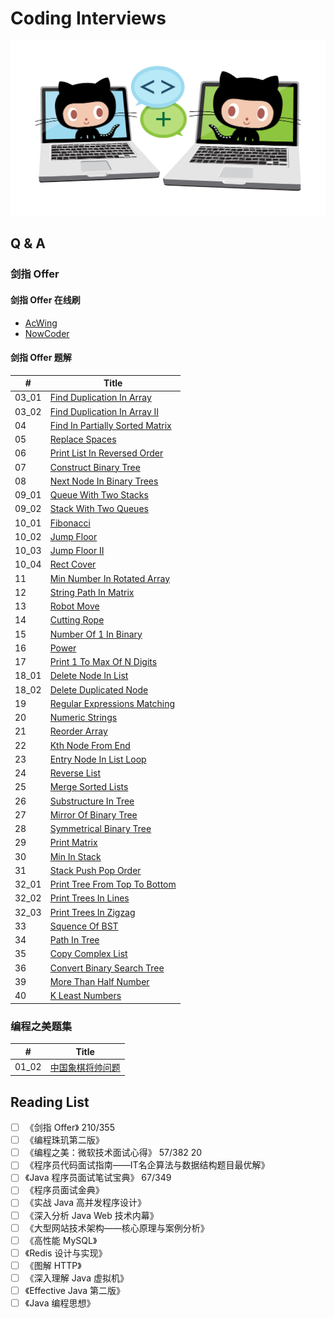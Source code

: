 # Coding Interviews

![doocs-yanglbme-collabocats](/img/github-doocs-yanglbme-collabocats.png)

## Q & A
### 剑指 Offer
#### 剑指 Offer 在线刷
- [AcWing](https://www.acwing.com/problem/)
- [NowCoder](https://www.nowcoder.com/ta/coding-interviews)

#### 剑指 Offer 题解

| # | Title |
|---|---|
| 03_01 | [Find Duplication In Array](/solution/剑指Offer/03_01_DuplicationInArray) |
| 03_02 | [Find Duplication In Array II](/solution/剑指Offer/03_02_DuplicationInArrayNoEdit) |
| 04 | [Find In Partially Sorted Matrix](/solution/剑指Offer/04_FindInPartiallySortedMatrix) |
| 05 | [Replace Spaces](/solution/剑指Offer/05_ReplaceSpaces) |
| 06 | [Print List In Reversed Order](/solution/剑指Offer/06_PrintListInReversedOrder) |
| 07 | [Construct Binary Tree](/solution/剑指Offer/07_ConstructBinaryTree) |
| 08 | [Next Node In Binary Trees](/solution/剑指Offer/08_NextNodeInBinaryTrees) |
| 09_01 | [Queue With Two Stacks](/solution/剑指Offer/09_01_QueueWithTwoStacks) |
| 09_02 | [Stack With Two Queues](/solution/剑指Offer/09_02_StackWithTwoQueues) |
| 10_01 | [Fibonacci](/solution/剑指Offer/10_01_Fibonacci) |
| 10_02 | [Jump Floor](/solution/剑指Offer/10_02_JumpFloor) |
| 10_03 | [Jump Floor II](/solution/剑指Offer/10_03_JumpFloorII) |
| 10_04 | [Rect Cover](/solution/剑指Offer/10_04_RectCover) |
| 11 | [Min Number In Rotated Array](/solution/剑指Offer/11_MinNumberInRotatedArray) |
| 12 | [String Path In Matrix](/solution/剑指Offer/12_StringPathInMatrix) |
| 13 | [Robot Move](/solution/剑指Offer/13_RobotMove) |
| 14 | [Cutting Rope](/solution/剑指Offer/14_CuttingRope) |
| 15 | [Number Of 1 In Binary](/solution/剑指Offer/15_NumberOf1InBinary) |
| 16 | [Power](/solution/剑指Offer/16_Power) |
| 17 | [Print 1 To Max Of N Digits](/solution/剑指Offer/17_Print1ToMaxOfNDigits) |
| 18_01 | [Delete Node In List](/solution/剑指Offer/18_01_DeleteNodeInList) |
| 18_02 | [Delete Duplicated Node](/solution/剑指Offer/18_02_DeleteDuplicatedNode) |
| 19 | [Regular Expressions Matching](/solution/剑指Offer/19_RegularExpressionsMatching) |
| 20 | [Numeric Strings](/solution/剑指Offer/20_NumericStrings) |
| 21 | [Reorder Array](/solution/剑指Offer/21_ReorderArray) |
| 22 | [Kth Node From End](/solution/剑指Offer/22_KthNodeFromEnd) |
| 23 | [Entry Node In List Loop](/solution/剑指Offer/23_EntryNodeInListLoop) |
| 24 | [Reverse List](/solution/剑指Offer/24_ReverseList) |
| 25 | [Merge Sorted Lists](/solution/剑指Offer/25_MergeSortedLists) |
| 26 | [Substructure In Tree](/solution/剑指Offer/26_SubstructureInTree) |
| 27 | [Mirror Of Binary Tree](/solution/剑指Offer/27_MirrorOfBinaryTree) |
| 28 | [Symmetrical Binary Tree](/solution/剑指Offer/28_SymmetricalBinaryTree) |
| 29 | [Print Matrix](/solution/剑指Offer/29_PrintMatrix) |
| 30 | [Min In Stack](/solution/剑指Offer/30_MinInStack) |
| 31 | [Stack Push Pop Order](/solution/剑指Offer/31_StackPushPopOrder) |
| 32_01 | [Print Tree From Top To Bottom](/solution/剑指Offer/32_01_PrintTreeFromTopToBottom) |
| 32_02 | [Print Trees In Lines](/solution/剑指Offer/32_02_PrintTreesInLines) |
| 32_03 | [Print Trees In Zigzag](/solution/剑指Offer/32_03_PrintTreesInZigzag) |
| 33 | [Squence Of BST](/solution/剑指Offer/33_SquenceOfBST) |
| 34 | [Path In Tree](/solution/剑指Offer/34_PathInTree) |
| 35 | [Copy Complex List](/solution/剑指Offer/35_CopyComplexList) |
| 36 | [Convert Binary Search Tree](/solution/剑指Offer/36_ConvertBinarySearchTree) |
| 39 | [More Than Half Number](/solution/剑指Offer/39_MoreThanHalfNumber) |
| 40 | [K Least Numbers](/solution/剑指Offer/40_KLeastNumbers) |

### 编程之美题集
| # | Title |
|---|---|
| 01_02 | [中国象棋将帅问题](/solution/编程之美/01_02_中国象棋将帅问题) |

## Reading List
- [ ] 《剑指 Offer》 210/355
- [ ] 《编程珠玑第二版》 
- [ ] 《编程之美：微软技术面试心得》 57/382  20
- [ ] 《程序员代码面试指南——IT名企算法与数据结构题目最优解》
- [ ] 《Java 程序员面试笔试宝典》 67/349
- [ ] 《程序员面试金典》
- [ ] 《实战 Java 高并发程序设计》
- [ ] 《深入分析 Java Web 技术内幕》
- [ ] 《大型网站技术架构——核心原理与案例分析》
- [ ] 《高性能 MySQL》
- [ ] 《Redis 设计与实现》
- [ ] 《图解 HTTP》
- [ ] 《深入理解 Java 虚拟机》
- [ ] 《Effective Java 第二版》
- [ ] 《Java 编程思想》